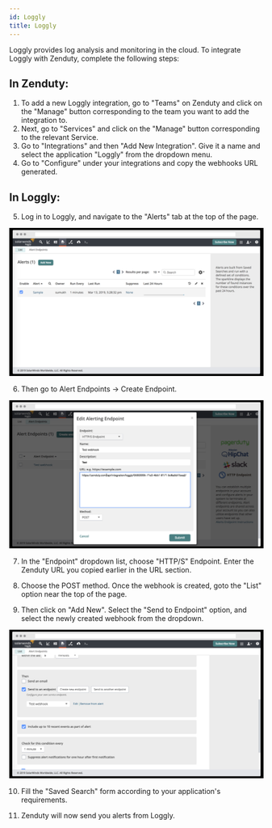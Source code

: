 ```yaml
---
id: Loggly
title: Loggly
---
```

Loggly provides log analysis and monitoring in the cloud. To integrate Loggly with Zenduty, complete the following steps:

## In Zenduty: 

1. To add a new Loggly integration, go to "Teams" on Zenduty and click on the "Manage" button corresponding to the team you want to add the integration to.
2. Next, go to "Services" and click on the "Manage" button corresponding to the relevant Service.
3. Go to "Integrations" and then "Add New Integration". Give it a name and select the application "Loggly" from the dropdown menu.
4. Go to "Configure" under your integrations and copy the webhooks URL generated.

## In Loggly: 

5. Log in to Loggly, and navigate to the "Alerts" tab at the top of the page.

![](/img/Integrations/Loggly/1.png)

6. Then go to Alert Endpoints -> Create Endpoint.

![](/img/Integrations/Loggly/2.png)

7. In the "Endpoint" dropdown list, choose "HTTP/S" Endpoint. Enter the Zenduty URL you copied earlier in the URL section.

8. Choose the POST method. Once the webhook is created, goto the "List" option near the top of the page.

9. Then click on "Add New". Select the "Send to Endpoint" option, and select the newly created webhook from the dropdown.

![](/img/Integrations/Loggly/3.png)

10. Fill the "Saved Search" form according to your application's requirements. 

11. Zenduty will now send you alerts from Loggly.